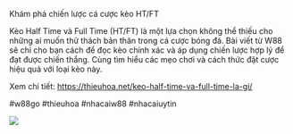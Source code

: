 Khám phá chiến lược cá cược kèo HT/FT

Kèo Half Time và Full Time (HT/FT) là một lựa chọn không thể thiếu cho những ai muốn thử thách bản thân trong cá cược bóng đá. Bài viết từ W88 sẽ chỉ cho bạn cách để đọc kèo chính xác và áp dụng chiến lược hợp lý để đạt được chiến thắng. Cùng tìm hiểu các mẹo chơi và cách thức đặt cược hiệu quả với loại kèo này.

Xem chi tiết: https://thieuhoa.net/keo-half-time-va-full-time-la-gi/

#w88go #thieuhoa #nhacaiw88 #nhacaiuytin

![](https://g0v.hackmd.io/_uploads/B1liCxjyP1x.jpg)
